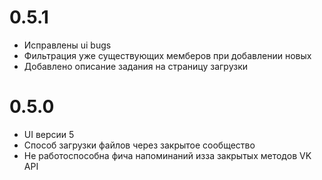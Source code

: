 # 0.5.1 

- Исправлены ui bugs
- Фильтрация уже существующих мемберов при добавлении новых
- Добавлено описание задания на страницу загрузки

# 0.5.0 

- UI версии 5
- Способ загрузки файлов через закрытое сообщество
- Не работоспособна фича напоминаний изза закрытых методов VK API